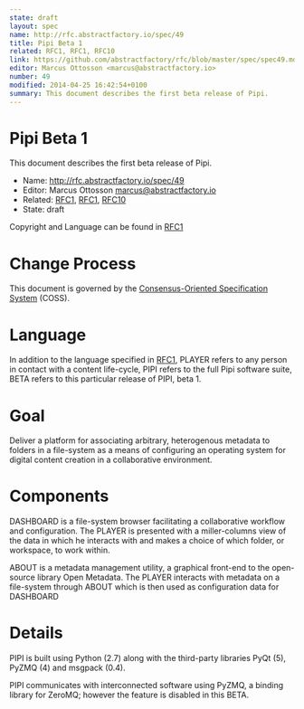 ```yaml
---
state: draft
layout: spec
name: http://rfc.abstractfactory.io/spec/49
title: Pipi Beta 1
related: RFC1, RFC1, RFC10
link: https://github.com/abstractfactory/rfc/blob/master/spec/spec49.md
editor: Marcus Ottosson <marcus@abstractfactory.io>
number: 49
modified: 2014-04-25 16:42:54+0100
summary: This document describes the first beta release of Pipi.
---
```


# Pipi Beta 1

This document describes the first beta release of Pipi.

* Name: http://rfc.abstractfactory.io/spec/49
* Editor: Marcus Ottosson <marcus@abstractfactory.io>
* Related: [RFC1](http://rfc.abstractfactory.io/spec/1), [RFC1](http://rfc.abstractfactory.io/spec/1), [RFC10](http://rfc.abstractfactory.io/spec/10)
* State: draft

Copyright and Language can be found in [RFC1](http://rfc.abstractfactory.io/spec/1)

# Change Process

This document is governed by the [Consensus-Oriented Specification System](http://www.digistan.org/spec:1/COSS) (COSS).

# Language

In addition to the language specified in [RFC1](http://rfc.abstractfactory.io/spec/1), PLAYER refers to any person in contact with a content life-cycle, PIPI refers to the full Pipi software suite, BETA refers to this particular release of PIPI, beta 1.

# Goal

Deliver a platform for associating arbitrary, heterogenous metadata to folders in a file-system as a means of configuring an operating system for digital content creation in a collaborative environment.

# Components

DASHBOARD is a file-system browser facilitating a collaborative workflow and configuration. The PLAYER is presented with a miller-columns view of the data in which he interacts with and makes a choice of which folder, or workspace, to work within.

ABOUT is a metadata management utility, a graphical front-end to the open-source library Open Metadata. The PLAYER interacts with metadata on a file-system through ABOUT which is then used as configuration data for DASHBOARD

# Details

PIPI is built using Python (2.7) along with the third-party libraries PyQt (5), PyZMQ (4) and msgpack (0.4).

PIPI communicates with interconnected software using PyZMQ, a binding library for ZeroMQ; however the feature is disabled in this BETA.
